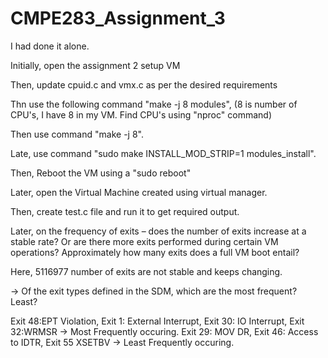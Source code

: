 # CMPE283_Assignment_3



I had done it alone.

Initially, open the assignment 2 setup VM

Then, update cpuid.c and vmx.c as per the desired requirements

Thn use the following command "make -j 8 modules", (8 is number of CPU's, I have 8 in my VM. Find CPU's using "nproc" command)

Then use command "make -j 8".

Late, use command "sudo make INSTALL_MOD_STRIP=1 modules_install".

Then, Reboot the VM using a "sudo reboot"

Later, open the Virtual Machine created using virtual manager.

Then, create test.c file and run it to get required output.

Later, on the frequency of exits – does the number of exits increase at a stable rate? Or are there more exits performed during certain VM operations? Approximately how many exits does a full VM boot entail?

Here, 5116977 number of exits are not stable and keeps changing. 

-> Of the exit types defined in the SDM, which are the most frequent? Least?

Exit 48:EPT Violation, Exit 1: External Interrupt, Exit 30: IO Interrupt, Exit 32:WRMSR -> Most Frequently occuring. Exit 29: MOV DR, Exit 46: Access to IDTR, Exit 55 XSETBV -> Least Frequently occuring.
